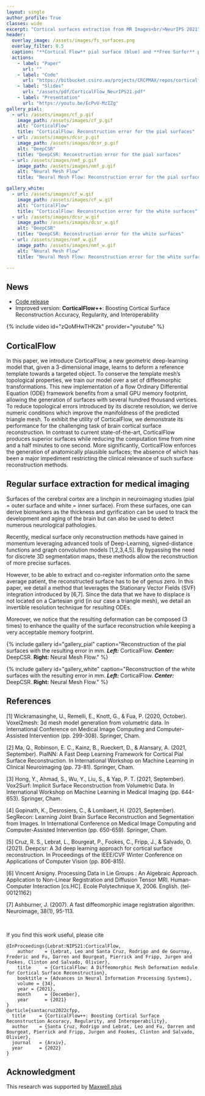 ```yaml
---
layout: single
author_profile: True
classes: wide
excerpt: "Cortical surfaces extraction from MR Images<br/>NeurIPS 2021"
header:
  overlay_image: /assets/images/fs_surfaces.png
  overlay_filter: 0.5
  caption: "**Cortical Flow** pial surface (blue) and **Free Surfer** pial surface (yellow) from an MRI with motion blur."
  actions:
    - label: "Paper"
      url: ""
    - label: "Code"
      url: "https://bitbucket.csiro.au/projects/CRCPMAX/repos/corticalflow/browse"
    - label: "Slides"
      url: "/assets/pdf/CorticalFlow_NeurIPS21.pdf"
    - label: "Presentation"
      url: "https://youtu.be/EcPvU-MzIZg"
gallery_pial:
  - url: /assets/images/cf_p.gif
    image_path: /assets/images/cf_p.gif
    alt: "CorticalFlow"
    title: "CorticalFlow: Reconstruction error for the pial surfaces"
  - url: /assets/images/dcsr_p.gif
    image_path: /assets/images/dcsr_p.gif
    alt: "DeepCSR"
    title: "DeepCSR: Reconstruction error for the pial surfaces" 
  - url: /assets/images/nmf_p.gif
    image_path: /assets/images/nmf_p.gif
    alt: "Neural Mesh Flow"
    title: "Neural Mesh Flow: Reconstruction error for the pial surfaces" 

gallery_white:
  - url: /assets/images/cf_w.gif
    image_path: /assets/images/cf_w.gif
    alt: "CorticalFlow"
    title: "CorticalFlow: Reconstruction error for the white surfaces"
  - url: /assets/images/dcsr_w.gif
    image_path: /assets/images/dcsr_w.gif
    alt: "DeepCSR"
    title: "DeepCSR: Reconstruction error for the white surfaces" 
  - url: /assets/images/nmf_w.gif
    image_path: /assets/images/nmf_w.gif
    alt: "Neural Mesh Flow"
    title: "Neural Mesh Flow: Reconstruction error for the white surfaces" 

---
```




## News 

 - [Code release](https://bitbucket.csiro.au/projects/CRCPMAX/repos/corticalflow/browse)
 - Improved version: **CorticalFlow++**: Boosting Cortical Surface Reconstruction Accuracy, Regularity, and Interoperability

{% include video id="zQoMHwTHK2k" provider="youtube" %}


## CorticalFlow
In this paper, we introduce CorticalFlow, a new geometric deep-learning model that, given a 3-dimensional image, learns to deform a reference template towards a targeted object. 
To conserve the template mesh’s topological properties,
we train our model over a set of diffeomorphic transformations. This new implementation of a flow Ordinary Differential Equation (ODE) framework benefits from a small GPU memory footprint, allowing the generation of surfaces with several hundred thousand vertices. To reduce topological errors introduced by its discrete resolution, we derive numeric conditions which improve the manifoldness of the predicted triangle mesh. 
To exhibit the utility of CorticalFlow, we demonstrate its performance for the challenging task of brain cortical surface reconstruction.
In contrast to current state-of-the-art, CorticalFlow produces superior surfaces while reducing the computation time from nine and a half minutes to one second. More significantly, CorticalFlow enforces the generation of anatomically plausible surfaces; the absence of which has been a major impediment restricting the clinical relevance of such surface reconstruction methods.



## Regular surface extraction for medical imaging

Surfaces of the cerebral cortex are a linchpin in neuroimaging studies (pial = outer surface and white = inner surface). From these surfaces, one can derive biomarkers as the thickness and gyrification can be used to track the development and aging of the brain but can also be used to detect numerous neurological pathologies.

Recently, medical surface only reconstruction methods have gained in momentum leveraging advanced tools of Deep-Learning, signed-distance functions and graph convolution models [1,2,3,4,5]. By bypassing the need for discrete 3D segmentation maps, these methods allow the reconstruction of more precise surfaces.

However, to be able to extract and co-register information onto the same average patient, the reconstructed surface has to be of genus zero. In this paper, we detail a method that leverages the Stationary Vector Fields (SVF) integration introduced by [6,7]. Since the data that we have to displace is not located on a Cartesian grid (in our case a triangle mesh), we detail an invertible resolution technique for resulting ODEs.

Moreover, we notice that the resulting deformation can be composed (3 times) to enhance the quality of the surface reconstruction while keeping a very acceptable memory footprint.



{% include gallery id="gallery_pial" caption="Reconstruction of the pial surfaces with the resulting error in mm. ***Left:*** CorticalFlow. ***Center:*** DeepCSR. **Right:** Neural Mesh Flow." %}


{% include gallery id="gallery_white" caption="Reconstruction of the white surfaces with the resulting error in mm. ***Left:*** CorticalFlow. ***Center:*** DeepCSR. **Right:** Neural Mesh Flow." %}


## References
[1] Wickramasinghe, U., Remelli, E., Knott, G., & Fua, P. (2020, October). Voxel2mesh: 3d mesh model generation from volumetric data. In International Conference on Medical Image Computing and Computer-Assisted Intervention (pp. 299-308). Springer, Cham.

[2] Ma, Q., Robinson, E. C., Kainz, B., Rueckert, D., & Alansary, A. (2021, September). PialNN: A Fast Deep Learning Framework for Cortical Pial Surface Reconstruction. In International Workshop on Machine Learning in Clinical Neuroimaging (pp. 73-81). Springer, Cham.

[3] Hong, Y., Ahmad, S., Wu, Y., Liu, S., & Yap, P. T. (2021, September). Vox2Surf: Implicit Surface Reconstruction from Volumetric Data. In International Workshop on Machine Learning in Medical Imaging (pp. 644-653). Springer, Cham.

[4] Gopinath, K., Desrosiers, C., & Lombaert, H. (2021, September). SegRecon: Learning Joint Brain Surface Reconstruction and Segmentation from Images. In International Conference on Medical Image Computing and Computer-Assisted Intervention (pp. 650-659). Springer, Cham.

[5] Cruz, R. S., Lebrat, L., Bourgeat, P., Fookes, C., Fripp, J., & Salvado, O. (2021). Deepcsr: A 3d deep learning approach for cortical surface reconstruction. In Proceedings of the IEEE/CVF Winter Conference on Applications of Computer Vision (pp. 806-815).

[6] Vincent Arsigny. Processing Data in Lie Groups : An Algebraic Approach. Application to Non-Linear Registration and Diffusion Tensor MRI. Human-Computer Interaction [cs.HC]. Ecole Polytechnique X, 2006. English. ⟨tel-00121162⟩

[7] Ashburner, J. (2007). A fast diffeomorphic image registration algorithm. Neuroimage, 38(1), 95-113.

<br/>

If you find this work useful, please cite
```
@InProceedings{Lebrat:NIPS21:CorticalFlow,
    author    = {Lebrat, Leo and Santa Cruz, Rodrigo and de Gournay, Frederic and Fu, Darren and Bourgeat, Pierrick and Fripp, Jurgen and Fookes, Clinton and Salvado, Olivier},
    title     = {CorticalFlow: A Diffeomorphic Mesh Deformation module for Cortical Surface Reconstruction},
    booktitle = {Advances in Neural Information Processing Systems},
    volume = {34},
    year = {2021},
    month     = {December},
    year      = {2021}
}
@article{santacruz2022cfpp,
  title     = {CorticalFlow++: Boosting Cortical Surface Reconstruction Accuracy, Regularity, and Interoperability},
  author    = {Santa Cruz, Rodrigo and Lebrat, Leo and Fu, Darren and Bourgeat, Pierrick and Fripp, Jurgen and Fookes, Clinton and Salvado, Olivier},
  journal   = {Arxiv},
  year      = {2022}
}
```

## Acknowledgment 
This research was supported by [Maxwell plus](https://maxwellplus.com/)
